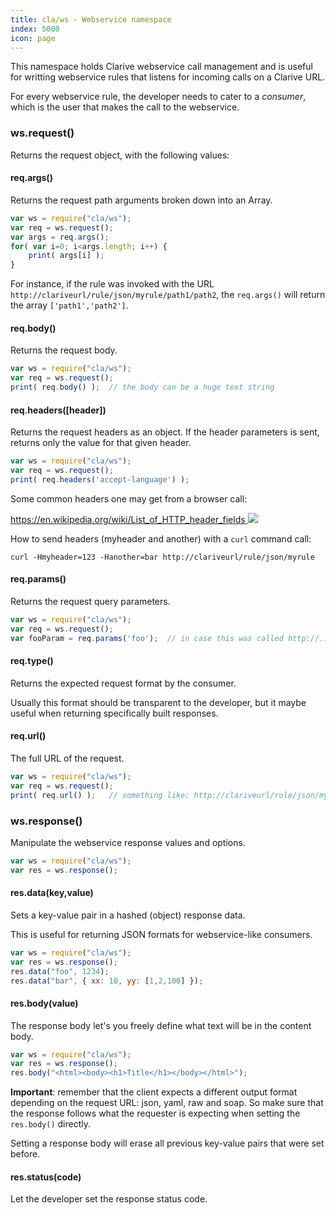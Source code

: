 ```yaml
---
title: cla/ws - Webservice namespace
index: 5000
icon: page
---
```


This namespace holds Clarive webservice call management and is useful for writting webservice rules that listens for
incoming calls on a Clarive URL.

For every webservice rule, the developer needs to cater to a *consumer*, which is the user that makes the call to the
webservice.

### ws.request()

Returns the request object, with the following values:

#### req.args()

Returns the request path arguments broken down into an Array.

```javascript
var ws = require("cla/ws");
var req = ws.request();
var args = req.args();
for( var i=0; i<args.length; i++) {
    print( args[i] );
}
```

For instance, if the rule was invoked with the URL `http://clariveurl/rule/json/myrule/path1/path2`, the `req.args()`
will return the array `['path1','path2']`.

#### req.body()

Returns the request body.

```javascript
var ws = require("cla/ws");
var req = ws.request();
print( req.body() );  // the body can be a huge text string
```

#### req.headers([header])

Returns the request headers as an object. If the header parameters is sent, returns only the value for that given
header.

```javascript
var ws = require("cla/ws");
var req = ws.request();
print( req.headers('accept-language') );
```

Some common headers one may get from a browser call:

[https://en.wikipedia.org/wiki/List_of_HTTP_header_fields <img class='ext-link'
src='/static/images/icons/window-new.svg' />](https://en.wikipedia.org/wiki/List_of_HTTP_header_fields)

How to send headers (myheader and another) with a `curl` command call:

    curl -Hmyheader=123 -Hanother=bar http://clariveurl/rule/json/myrule

#### req.params()

Returns the request query parameters.

```javascript
var ws = require("cla/ws");
var req = ws.request();
var fooParam = req.params('foo');  // in case this was called http://.../?foo=bar
```

#### req.type()

Returns the expected request format by the consumer.

Usually this format should be transparent to the developer, but it maybe useful when returning specifically built
responses.

#### req.url()

The full URL of the request.

```javascript
var ws = require("cla/ws");
var req = ws.request();
print( req.url() );   // something like: http://clariveurl/rule/json/myrule
```

### ws.response()

Manipulate the webservice response values and options.

```javascript
var ws = require("cla/ws");
var res = ws.response();
```

#### res.data(key,value)

Sets a key-value pair in a hashed (object) response data.

This is useful for returning JSON formats for webservice-like consumers.

```javascript
var ws = require("cla/ws");
var res = ws.response();
res.data("foo", 1234);
res.data("bar", { xx: 10, yy: [1,2,100] });
```

#### res.body(value)

The response body let's you freely define what text will be in the content body.

```javascript
var ws = require("cla/ws");
var res = ws.response();
res.body("<html><body><h1>Title</h1></body></html>");
```

**Important**: remember that the client expects a different output format depending on the request URL: json, yaml, raw
and soap. So make sure that the response follows what the requester is expecting when setting the `res.body()` directly.

Setting a response body will erase all previous key-value pairs that were set before.

#### res.status(code)

Let the developer set the response status code.
